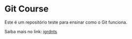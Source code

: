 # Git Course

Este é um repositório teste para ensinar como o Git funciona.

Saiba mais no link: [igrdnts](www.google.com)
